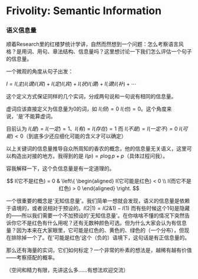 # Frivolity: Semantic Information

### 语义信息量

顺着Research里的红楼梦统计学讲，自然而然想到一个问题：怎么考察语言风格？是用词、用句、章法结构、信息量吗？这里想讨论一下我们怎么评估一个句子的信息量。

一个微观的角度从句子出发：

$I = I(主) I(谓) I(宾) + I(定) I(宾) + I(状) I(谓) + I(谓) I(补) + \cdots$

这个定义方式保证同样的几个实词，分成两句说和一句说有相同的信息量。

虚词应该直接定义为信息量为0的词，如 $I(但)=0$ $I(也)=0$。这个角度来说，'是'不能算虚词。

目前认为 $I(是) = I(一定) = 1$、$I(有) = I(存在) = 1$ 而 $I(不是) =  I(一定不) = 0$  $I(可能) < 0$（到底多少还应细化可能的含义才可以确定）

以上关键词的信息量推导自众所周知的香农的概念，他的信息量无关语义，这里可以构造出对接的地方。我得到的是 $I(p) = p\log p + p$（具体过程问我）。

容我解释一下，这个负信息量是有一定道理的。

$$ I(它不是红色) = 0 & \left\{
\begin{aligned}
I(它可能是红色) < 0 \\
I(而它不是红色) > 0
\end{aligned}
\right.
$$

一个很重要的概念是'无知信息量'。我们简单一想就会发现，语义的信息量是依赖于语境的，或者说相对于预设的。$I(2|1) = I(2\&1) - I(1)$ 而有些时候这个1句是隐藏的——所以我们需要一个不加预设的'无知信息量'。在你啥啥不懂的情况下突然告诉你它不是红色有什么用呢？还有无数种颜色可选。但为什么大家会认为有信息量？因为本来在大家眼里，它可能是红色的、黄色的、绿色的（一个分布），但现在排除掉一个了。在'可能是红色'这个（负的）语境下，这句话是有正信息量的。

那么还有海量的实词，它们如何标定？一个非常的朴素的想法是，越稀有越有价值——考察搭配的概率。

（空间和精力有限，先讲这么多……有想法欢迎交流）